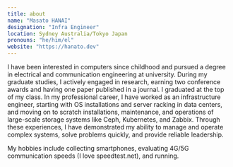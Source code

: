 ```yaml
---
title: about
name: "Masato HANAI"
designation: "Infra Engineer"
location: Sydney Australia/Tokyo Japan
pronouns: "he/him/el"
website: "https://hanato.dev"
---
```

I have been interested in computers since childhood and pursued a degree in electrical and communication engineering at university. During my graduate studies, I actively engaged in research, earning two conference awards and having one paper published in a journal. I graduated at the top of my class. In my professional career, I have worked as an infrastructure engineer, starting with OS installations and server racking in data centers, and moving on to scratch installations, maintenance, and operations of large-scale storage systems like Ceph, Kubernetes, and Zabbix. Through these experiences, I have demonstrated my ability to manage and operate complex systems, solve problems quickly, and provide reliable leadership. 

My hobbies include collecting smartphones, evaluating 4G/5G communication speeds (I love speedtest.net), and running.
